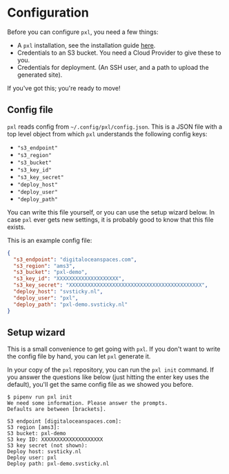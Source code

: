 # Configuration

Before you can configure `pxl`, you need a few things:

 - A `pxl` installation, see the installation guide [here][docs-install].
 - Credentials to an S3 bucket. You need a Cloud Provider to give these to you.
 - Credentials for deployment. (An SSH user, and a path to upload the generated
   site).

If you've got this; you're ready to move!

## Config file

`pxl` reads config from `~/.config/pxl/config.json`. This is a JSON file with
a top level object from which `pxl` understands the following config keys:

 - `"s3_endpoint"`
 - `"s3_region"`
 - `"s3_bucket"`
 - `"s3_key_id"`
 - `"s3_key_secret"`
 - `"deploy_host"`
 - `"deploy_user"`
 - `"deploy_path"`

You can write this file yourself, or you can use the setup wizard below. In
case `pxl` ever gets new settings, it is probably good to know that this file
exists.

This is an example config file:

```json
{
  "s3_endpoint": "digitaloceanspaces.com",
  "s3_region": "ams3",
  "s3_bucket": "pxl-demo",
  "s3_key_id": "XXXXXXXXXXXXXXXXXXXX",
  "s3_key_secret": "XXXXXXXXXXXXXXXXXXXXXXXXXXXXXXXXXXXXXXXXXXX",
  "deploy_host": "svsticky.nl",
  "deploy_user": "pxl",
  "deploy_path": "pxl-demo.svsticky.nl"
}
```

## Setup wizard

This is a small convenience to get going with `pxl`. If you don't want to write
the config file by hand, you can let `pxl` generate it.

In your copy of the `pxl` repository, you can run the `pxl init` command. If
you answer the questions like below (just hitting the enter key uses the
default), you'll get the same config file as we showed you before.

```
$ pipenv run pxl init
We need some information. Please answer the prompts.
Defaults are between [brackets].

S3 endpoint [digitaloceanspaces.com]:
S3 region [ams3]:
S3 bucket: pxl-demo
S3 key ID: XXXXXXXXXXXXXXXXXXXX
S3 key secret (not shown):
Deploy host: svsticky.nl
Deploy user: pxl
Deploy path: pxl-demo.svsticky.nl
```

 [docs-install]: /installation
